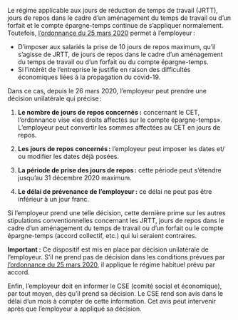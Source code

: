 Le régime applicable aux jours de réduction de temps de travail (JRTT), jours de repos dans le cadre d’un aménagement du temps de travail ou d’un forfait et le compte épargne-temps continue de s’appliquer normalement.
Toutefois, <a href="https://www.legifrance.gouv.fr/affichTexte.do?cidTexte=JORFTEXT000041755940">l’ordonnance du 25 mars 2020</a> permet à l’employeur :

* D’imposer aux salariés la prise de 10 jours de repos maximum, qu’il s’agisse de JRTT, de jours de repos dans le cadre d’un aménagement du temps de travail ou d’un forfait ou du compte épargne-temps.
* Si l’intérêt de l’entreprise le justifie en raison des difficultés économiques liées à la propagation du covid-19.

Dans ce cas, depuis le 26 mars 2020, l’employeur peut prendre une décision unilatérale qui précise :

1. **Le nombre de jours de repos concernés&nbsp;:** concernant le CET, l’ordonnance vise «les droits affectés sur le compte épargne-temps». L’employeur peut convertir les sommes affectées au CET en jours de repos.
2. **Les jours de repos concernés :** l’employeur peut imposer les dates et/ ou modifier les dates déjà posées.
3. **La période de prise des jours de repos :** cette période peut s’étendre jusqu’au 31 décembre 2020 maximum.

4. **Le délai de prévenance de l’employeur :** ce délai ne peut pas être inférieur à un jour franc.

Si l’employeur prend une telle décision, cette dernière prime sur les autres stipulations conventionnelles concernant les JRTT, jours de repos dans le cadre d’un aménagement du temps de travail ou d’un forfait ou le compte épargne-temps (accord collectif, etc.) qui lui seraient contraires.

**Important&nbsp;:** Ce dispositif est mis en place par décision unilatérale de l’employeur. S’il ne prend pas de décision dans les conditions prévues par <a href="https://www.legifrance.gouv.fr/affichTexte.do?cidTexte=JORFTEXT000041755940" rel="noopener noreferrer" target="_blank">l’ordonnance du 25 mars 2020</a>, il applique le régime habituel prévu par accord.

Enfin, l’employeur doit en informer le CSE (comité social et économique), par tout moyen, dès qu’il prend sa décision. Le CSE rend son avis dans le délai d’un mois à compter de cette information. Cet avis peut intervenir après que l’employeur a appliqué sa décision.
